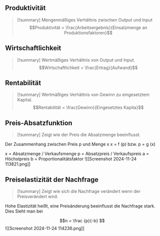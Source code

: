 ## Produktivität 

>[!summary]
>Mengenmäßiges Verhältnis zwischen Output und Input
>$$Produktivität = \frac{Arbeitsergebnis}{Einsatzmenge an Produktionsfaktoren}$$

## Wirtschaftlichkeit

>[!summary]
>Wertmäßiges Verhältnis von Output und Input.
>$$Wirtschaftlichkeit = \frac{Ertrag}{Aufwand}$$

## Rentabilität

>[!summary]
>Wertmäßiges Verhältnis von Gewinn zu eingesetztem Kapital.
>$$Rentabilität = \frac{Gewinn}{Eingesetztes Kapita}$$
>

## Preis-Absatzfunktion

>[!summary]
>Zeigt wie der Preis die Absatzmenge beeinflusst.

Der Zusammenhang zwischen Preis p und Menge x
x = f (p) bzw. p = g (x)

x = Absatzmenge / Verkaufsmenge
p = Absatzpreis / Verkaufspreis
a = Höchstpreis
b = Proportionalitätsfaktor
![[Screenshot 2024-11-24 113821.png]]

## Preiselastizität der Nachfrage

>[!summary]
>Zeigt wie sich die Nachfrage verändert wenn der Preisverändert wird.  
>

Hohe Elastizität heißt, eine Preisänderung beeinflusst die Nachfrage stark. Dies Sieht man bei 

 $$n = \frac {p}{-b} $$![[Screenshot 2024-11-24 114236.png]]